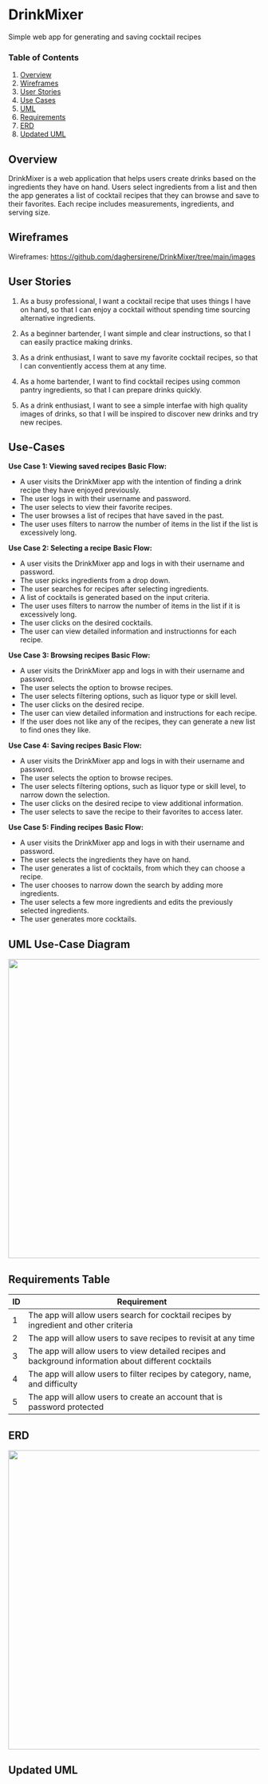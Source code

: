 # DrinkMixer
Simple web app for generating and saving cocktail recipes

### Table of Contents
1. [Overview](https://github.com/daghersirene/DrinkMixer#overview)
2. [Wireframes](https://github.com/daghersirene/DrinkMixer#wireframes)
3. [User Stories](https://github.com/daghersirene/DrinkMixer#user-stories)
4. [Use Cases](https://github.com/daghersirene/DrinkMixer#use-cases)
5. [UML](https://github.com/daghersirene/DrinkMixer#use-cases)
6. [Requirements](https://github.com/daghersirene/DrinkMixer#requirements-table)
7. [ERD](https://github.com/daghersirene/DrinkMixer/blob/main/README.md#erd)
8. [Updated UML]()

## Overview
DrinkMixer is a web application that helps users create drinks based on the ingredients they have on hand. Users select ingredients from a list and then the app generates a list of cocktail recipes that they can browse and save to their favorites. Each recipe includes measurements, ingredients, and serving size. 

## Wireframes
 
 Wireframes: https://github.com/daghersirene/DrinkMixer/tree/main/images
 
## User Stories

1. As a busy professional,
I want a cocktail recipe that uses things I have on hand,
so that I can enjoy a cocktail without spending time sourcing alternative ingredients.

1. As a beginner bartender,
I want simple and clear instructions,
so that I can easily practice making drinks.

3. As a drink enthusiast, 
I want to save my favorite cocktail recipes,
so that I can conventiently access them at any time.

4. As a home bartender,
I want to find cocktail recipes using common pantry ingredients,
so that I can prepare drinks quickly.

5. As a drink enthusiast,
I want to see a simple interfae with high quality images of drinks,
so that I will be inspired to discover new drinks and try new recipes.

## Use-Cases

**Use Case 1: Viewing saved recipes**
**Basic Flow:** 
   * A user visits the DrinkMixer app with the intention of finding a drink recipe they have enjoyed previously.
   * The user logs in with their username and password.
   * The user selects to view their favorite recipes.
   * The user browses a list of recipes that have saved in the past.
   * The user uses filters to narrow the number of items in the list if the list is excessively long.          

**Use Case 2: Selecting a recipe**
**Basic Flow:** 
   * A user visits the DrinkMixer app and logs in with their username and password.
   * The user picks ingredients from a drop down.
   * The user searches for recipes after selecting ingredients.
   * A list of cocktails is generated based on the input criteria.
   * The user uses filters to narrow the number of items in the list if it is excessively long.
   * The user clicks on the desired cocktails.
   * The user can view detailed information and instructionns for each recipe.

**Use Case 3: Browsing recipes**
**Basic Flow:** 
   * A user visits the DrinkMixer app and logs in with their username and password.
   * The user selects the option to browse recipes.
   * The user selects filtering options, such as liquor type or skill level.
   * The user clicks on the desired recipe.
   * The user can view detailed information and instructions for each recipe.
   * If the user does not like any of the recipes, they can generate a new list to find ones they like.

**Use Case 4: Saving recipes**
**Basic Flow:** 
   * A user visits the DrinkMixer app and logs in with their username and password.
   * The user selects the option to browse recipes.
   * The user selects filtering options, such as liquor type or skill level, to narrow down the selection.
   * The user clicks on the desired recipe to view additional information.
   * The user selects to save the recipe to their favorites to access later.

**Use Case 5: Finding recipes**
**Basic Flow:** 
   * A user visits the DrinkMixer app and logs in with their username and password.
   * The user selects the ingredients they have on hand.
   * The user generates a list of cocktails, from which they can choose a recipe.
   * The user chooses to narrow down the search by adding more ingredients.
   * The user selects a few more ingredients and edits the previously selected ingredients.
   * The user generates more cocktails.

## UML Use-Case Diagram

<img src="https://user-images.githubusercontent.com/55363120/216876186-9eec20c6-d325-48f7-9738-c4f9ee172ed1.jpg" width="600px">


## Requirements Table

| ID | Requirement |
| --- | ----------- |
| 1 | The app will allow users search for cocktail recipes by ingredient and other criteria |
| 2 | The app will allow users to save recipes to revisit at any time  |
| 3 | The app will allow users to view detailed recipes and background information about different cocktails |
| 4 | The app will allow users to filter recipes by category, name, and difficulty |
| 5 | The app will allow users to create an account that is password protected |

## ERD

<img src="https://user-images.githubusercontent.com/55363120/223000119-b05c581f-7055-4d73-8ccd-d845f6a145b9.png" width="600px">

## Updated UML

